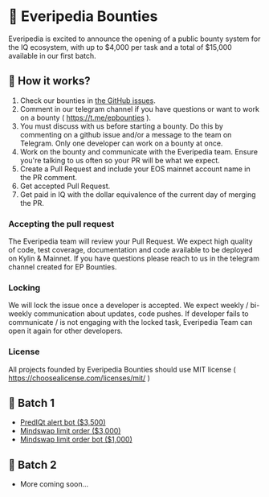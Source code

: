 # 💸 Everipedia Bounties

Everipedia is excited to announce the opening of a public bounty system for the IQ ecosystem, with up to $4,000 per task and a total of $15,000 available in our first batch.

## 🤑 How it works?

1. Check our bounties in [the GitHub issues](https://github.com/EveripediaNetwork/everipedia-bounties/issues).
2. Comment in our telegram channel if you have questions or want to work on a bounty ( https://t.me/epbounties ).
3. You must discuss with us before starting a bounty. Do this by commenting on a github issue and/or a message to the team on Telegram. Only one developer can work on a bounty at once.
4. Work on the bounty and communicate with the Everipedia team. Ensure you're talking to us often so your PR will be what we expect.
5. Create a Pull Request and include your EOS mainnet account name in the PR comment.
6. Get accepted Pull Request.
7. Get paid in IQ with the dollar equivalence of the current day of merging the PR.

### Accepting the pull request

The Everipedia team will review your Pull Request. We expect high quality of code, test coverage, documentation and code available to be deployed on Kylin & Mainnet. If you have questions please reach to us in the telegram channel created for EP Bounties.

### Locking

We will lock the issue once a developer is accepted. We expect weekly / bi-weekly communication about updates, code pushes. If developer fails to communicate / is not engaging with the locked task, Everipedia Team can open it again for other developers.

### License

All projects founded by Everipedia Bounties should use MIT license ( https://choosealicense.com/licenses/mit/ ) 

## 🧠 Batch 1

- <a href="https://github.com/EveripediaNetwork/everipedia-bounties/issues/1">PredIQt alert bot ($3,500)</a>
- <a href="https://github.com/EveripediaNetwork/everipedia-bounties/issues/2">Mindswap limit order ($3,000)</a>
- <a href="https://github.com/EveripediaNetwork/everipedia-bounties/issues/3">Mindswap limit order bot ($1,000)</a>

## 🚀 Batch 2
- More coming soon...
